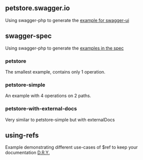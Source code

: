 ## petstore.swagger.io

Using swagger-php to generate the [example for swagger-ui](http://petstore.swagger.io/)

## swagger-spec

Using swagger-php to generate the [examples in the spec](https://github.com/swagger-api/swagger-spec/tree/master/examples/v2.0/json)

### petstore

The smallest example, contains only 1 operation.

### petstore-simple

An example with 4 operations on 2 paths.

### petstore-with-external-docs

Very similar to petstore-simple but with externalDocs

## using-refs

Example demonstrating different use-cases of $ref to keep your documentation [D.R.Y.](https://en.wikipedia.org/wiki/Don%27t_repeat_yourself)